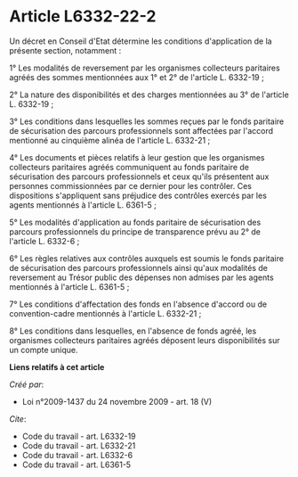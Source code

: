 # Article L6332-22-2

Un décret en Conseil d'Etat détermine les conditions d'application de la présente section, notamment : 

1° Les modalités de reversement par les organismes collecteurs paritaires agréés des sommes mentionnées aux 1° et 2° de
l'article L. 6332-19 ; 

2° La nature des disponibilités et des charges mentionnées au 3° de l'article L. 6332-19 ; 

3° Les conditions dans lesquelles les sommes reçues par le fonds paritaire de sécurisation des parcours professionnels sont
affectées par l'accord mentionné au cinquième alinéa de l'article L. 6332-21 ; 

4° Les documents et pièces relatifs à leur gestion que les organismes collecteurs paritaires agréés communiquent au fonds
paritaire de sécurisation des parcours professionnels et ceux qu'ils présentent aux personnes commissionnées par ce dernier
pour les contrôler. Ces dispositions s'appliquent sans préjudice des contrôles exercés par les agents mentionnés à l'article
L. 6361-5 ; 

5° Les modalités d'application au fonds paritaire de sécurisation des parcours professionnels du principe de transparence
prévu au 2° de l'article L. 6332-6 ; 

6° Les règles relatives aux contrôles auxquels est soumis le fonds paritaire de sécurisation des parcours professionnels
ainsi qu'aux modalités de reversement au Trésor public des dépenses non admises par les agents mentionnés à l'article L.
6361-5 ; 

7° Les conditions d'affectation des fonds en l'absence d'accord ou de convention-cadre mentionnés à l'article L. 6332-21 ; 

8° Les conditions dans lesquelles, en l'absence de fonds agréé, les organismes collecteurs paritaires agréés déposent leurs
disponibilités sur un compte unique.

**Liens relatifs à cet article**

_Créé par_:

  - Loi n°2009-1437 du 24 novembre 2009 - art. 18 (V)

_Cite_:

  - Code du travail - art. L6332-19
  - Code du travail - art. L6332-21
  - Code du travail - art. L6332-6
  - Code du travail - art. L6361-5
